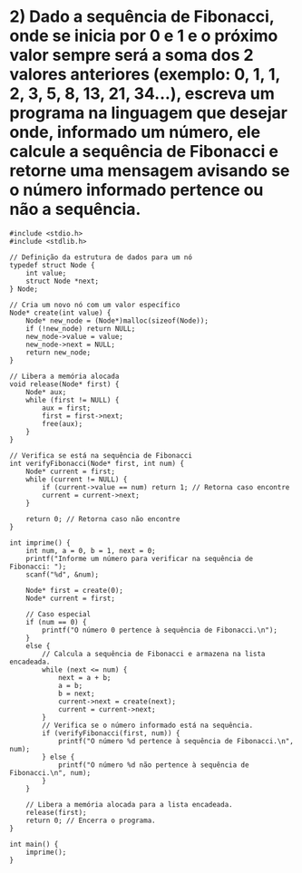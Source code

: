 # 2) Dado a sequência de Fibonacci, onde se inicia por 0 e 1 e o próximo valor sempre será a soma dos 2 valores anteriores (exemplo: 0, 1, 1, 2, 3, 5, 8, 13, 21, 34...), escreva um programa na linguagem que desejar onde, informado um número, ele calcule a sequência de Fibonacci e retorne uma mensagem avisando se o número informado pertence ou não a sequência.
```
#include <stdio.h>
#include <stdlib.h>

// Definição da estrutura de dados para um nó
typedef struct Node {
    int value;
    struct Node *next;
} Node;

// Cria um novo nó com um valor específico
Node* create(int value) {
    Node* new_node = (Node*)malloc(sizeof(Node));
    if (!new_node) return NULL;
    new_node->value = value;
    new_node->next = NULL;
    return new_node;
}

// Libera a memória alocada
void release(Node* first) {
    Node* aux;
    while (first != NULL) {
        aux = first;
        first = first->next;
        free(aux);
    }
}

// Verifica se está na sequência de Fibonacci
int verifyFibonacci(Node* first, int num) {
    Node* current = first;
    while (current != NULL) {
        if (current->value == num) return 1; // Retorna caso encontre
        current = current->next;
    }
    
    return 0; // Retorna caso não encontre 
}

int imprime() {
    int num, a = 0, b = 1, next = 0;
    printf("Informe um número para verificar na sequência de Fibonacci: ");
    scanf("%d", &num);
    
    Node* first = create(0);
    Node* current = first;
    
    // Caso especial
    if (num == 0) {
        printf("O número 0 pertence à sequência de Fibonacci.\n");
    }
    else {
        // Calcula a sequência de Fibonacci e armazena na lista encadeada.
        while (next <= num) {
            next = a + b; 
            a = b; 
            b = next; 
            current->next = create(next); 
            current = current->next; 
        }
        // Verifica se o número informado está na sequência.
        if (verifyFibonacci(first, num)) {
            printf("O número %d pertence à sequência de Fibonacci.\n", num);
        } else {
            printf("O número %d não pertence à sequência de Fibonacci.\n", num);
        }
    }
    
    // Libera a memória alocada para a lista encadeada.
    release(first);
    return 0; // Encerra o programa.
}

int main() {
    imprime();
}
```
